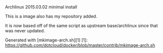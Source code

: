 Archlinux 2015.03.02 minimal install

This is a image also has my repository added.

It is now based off of the same script as upstream base/archlinux since that was never updated.

Generated with [mkimage-arch.sh][1]
  [1]: https://github.com/dotcloud/docker/blob/master/contrib/mkimage-arch.sh
